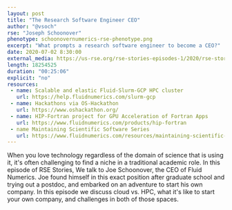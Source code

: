```yaml
---
layout: post
title: "The Research Software Engineer CEO"
author: "@vsoch"
rse: "Joseph Schoonover"
phenotype: schoonovernumerics-rse-phenotype.png 
excerpt: "What prompts a research software engineer to become a CEO?"
date: 2020-07-02 8:30:00
external_media: https://us-rse.org/rse-stories-episodes-1/2020/rse-stories-joe-schoonover-episode-23.mp3
length: 18254525
duration: "00:25:06"
explicit: "no"
resources:
 - name: Scalable and elastic Fluid-Slurm-GCP HPC cluster
   url: https://help.fluidnumerics.com/slurm-gcp
 - name: Hackathons via OS-Hackathon
   url: https://www.oshackathon.org/
 - name: HIP-Fortran project for GPU Acceleration of Fortran Apps
   url: https://www.fluidnumerics.com/products/hip-fortran
 - name Maintaining Scientific Software Series
   url: https://www.fluidnumerics.com/resources/maintaining-scientific-software
--- 
```


When you love technology regardless of the domain of science that is using it, 
it's often challenging to find a niche in a traditional academic role. In this episode
of RSE Stories, We talk to Joe Schoonover, the CEO of Fluid Numerics. Joe found
himself in this exact position after graduate school and trying out a postdoc,
and embarked on an adventure to start his own company. In this episode
we discuss cloud vs. HPC, what it's like to start your own company, and challenges
in both of those spaces.
